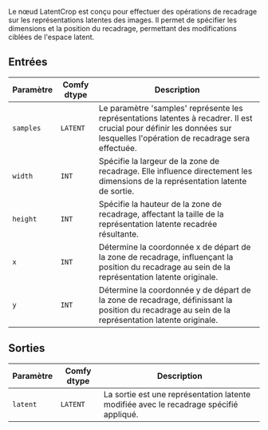 
Le nœud LatentCrop est conçu pour effectuer des opérations de recadrage sur les représentations latentes des images. Il permet de spécifier les dimensions et la position du recadrage, permettant des modifications ciblées de l'espace latent.

## Entrées

| Paramètre | Comfy dtype | Description |
|-----------|-------------|-------------|
| `samples` | `LATENT`    | Le paramètre 'samples' représente les représentations latentes à recadrer. Il est crucial pour définir les données sur lesquelles l'opération de recadrage sera effectuée. |
| `width`   | `INT`       | Spécifie la largeur de la zone de recadrage. Elle influence directement les dimensions de la représentation latente de sortie. |
| `height`  | `INT`       | Spécifie la hauteur de la zone de recadrage, affectant la taille de la représentation latente recadrée résultante. |
| `x`       | `INT`       | Détermine la coordonnée x de départ de la zone de recadrage, influençant la position du recadrage au sein de la représentation latente originale. |
| `y`       | `INT`       | Détermine la coordonnée y de départ de la zone de recadrage, définissant la position du recadrage au sein de la représentation latente originale. |

## Sorties

| Paramètre | Comfy dtype | Description |
|-----------|-------------|-------------|
| `latent`  | `LATENT`    | La sortie est une représentation latente modifiée avec le recadrage spécifié appliqué. |
